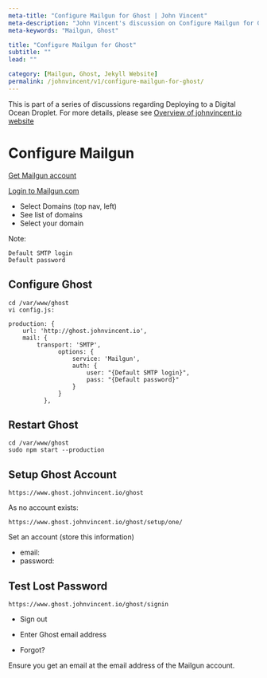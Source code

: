 ```yaml
---
meta-title: "Configure Mailgun for Ghost | John Vincent"
meta-description: "John Vincent's discussion on Configure Mailgun for Ghost"
meta-keywords: "Mailgun, Ghost"

title: "Configure Mailgun for Ghost"
subtitle: ""
lead: ""

category: [Mailgun, Ghost, Jekyll Website]
permalink: /johnvincent/v1/configure-mailgun-for-ghost/
---
```


This is part of a series of discussions regarding Deploying to a Digital Ocean Droplet. For more details, please see
[Overview of johnvincent.io website](/johnvincent/v1/overview/)

<!-- end -->

# Configure Mailgun

[Get Mailgun account](http://www.mailgun.com/)

[Login to Mailgun.com](https://app.mailgun.com/app/dashboard)

* Select Domains (top nav, left)
* See list of domains
* Select your domain

Note:

```
Default SMTP login
Default password
```

## Configure Ghost

```
cd /var/www/ghost
vi config.js:
```

```
production: {
    url: 'http://ghost.johnvincent.io',
    mail: {
        transport: 'SMTP',
              options: {
                  service: 'Mailgun',
                  auth: {
                      user: "{Default SMTP login}",
                      pass: "{Default password}"
                  }
              }
          },
```

## Restart Ghost

```
cd /var/www/ghost
sudo npm start --production
```

## Setup Ghost Account

```
https://www.ghost.johnvincent.io/ghost
```

As no account exists:

```
https://www.ghost.johnvincent.io/ghost/setup/one/
```

Set an account (store this information)

* email:
* password:

## Test Lost Password

```
https://www.ghost.johnvincent.io/ghost/signin
```

* Sign out

* Enter Ghost email address
* Forgot?

Ensure you get an email at the email address of the Mailgun account.

